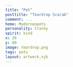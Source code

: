```yaml
---
title: "Pet"
posttitle: "Teardrop Scarab"
comment: ...
home: Moderneopets
personality: trashy
spirit: kind
x: 26
y: 80
image: teardrop.png
tags: pets
layout: artwork.njk
---
```


